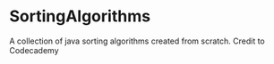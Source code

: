 # SortingAlgorithms
A collection of java sorting algorithms created from scratch. Credit to Codecademy
